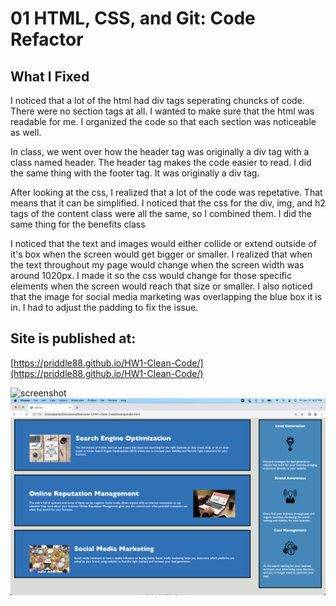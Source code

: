 # 01 HTML, CSS, and Git: Code Refactor

## What I Fixed

I noticed that a lot of the html had div tags seperating chuncks of code. There were no section tags at all. I wanted to make sure that the html was readable for me. I organized the code so that each section was noticeable as well.

In class, we went over how the header tag was originally a div tag with a class named header. The header tag makes the code easier to read. I did the same thing with the footer tag. It was originally a div tag.

After looking at the css, I realized that a lot of the code was repetative. That means that it can be simplified. I noticed that the css for the div, img, and h2 tags of the content class were all the same, so I combined them. I did the same thing for the benefits class

I noticed that the text and images would either collide or extend outside of it's box when the screen would get bigger or smaller. I realized that when the text throughout my page would change when the screen width was around 1020px. I made it so the css would change for those specific elements when the screen would reach that size or smaller. I also noticed that the image for social media marketing was overlapping the blue box it is in. I had to adjust the padding to fix the issue.

## Site is published at:
[https://priddle88.github.io/HW1-Clean-Code/](https://priddle88.github.io/HW1-Clean-Code/)

![screenshot](Develop/assets/images/Screen%20Shot%202022-06-17%20at%209.27.19%20PM.png)
![screenshot](Develop/assets/images/Screen%20Shot%202022-06-17%20at%209.27.32%20PM.png)
